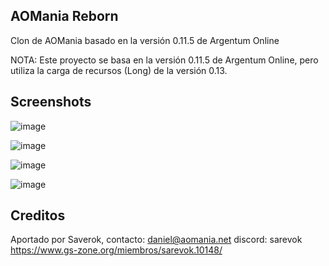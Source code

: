 ## AOMania Reborn

Clon de AOMania basado en la versión 0.11.5 de Argentum Online

NOTA: Este proyecto se basa en la versión 0.11.5 de Argentum Online, pero utiliza la carga de recursos (Long) de la versión 0.13.

## Screenshots

![image](https://github.com/Comunidad-Winter/AOMania-Reborn/assets/1338437/993fed4d-da8d-4931-b2bf-e41550a4639a)

![image](https://github.com/Comunidad-Winter/AOMania-Reborn/assets/1338437/86ea967a-2b3e-41a5-9e2c-6c7dcbbb80e7)

![image](https://github.com/Comunidad-Winter/AOMania-Reborn/assets/1338437/a85f703f-af48-4923-807b-096beaa7a065)

![image](https://github.com/Comunidad-Winter/AOMania-Reborn/assets/1338437/95ec37d6-a3aa-43af-8452-c0ec3cb059ea)


## Creditos

Aportado por Saverok, contacto:
daniel@aomania.net
discord: sarevok
https://www.gs-zone.org/miembros/sarevok.10148/
